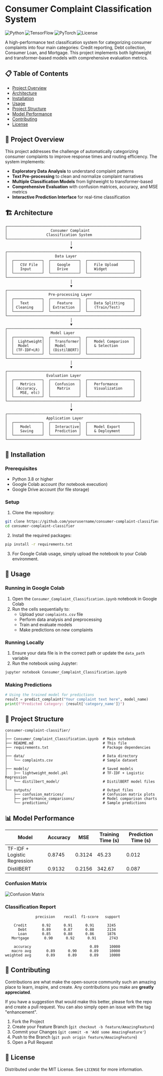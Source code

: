 

# Consumer Complaint Classification System

![Python](https://img.shields.io/badge/python-3.8+-blue.svg)
![TensorFlow](https://img.shields.io/badge/TensorFlow-2.8+-orange.svg)
![PyTorch](https://img.shields.io/badge/PyTorch-1.10+-red.svg)
![License](https://img.shields.io/badge/license-MIT-green.svg)

A high-performance text classification system for categorizing consumer complaints into four main categories: Credit reporting, Debt collection, Consumer Loan, and Mortgage. This project implements both lightweight and transformer-based models with comprehensive evaluation metrics.

## 📋 Table of Contents

- [Project Overview](#project-overview)
- [Architecture](#architecture)
- [Installation](#installation)
- [Usage](#usage)
- [Project Structure](#project-structure)
- [Model Performance](#model-performance)
- [Contributing](#contributing)
- [License](#license)

## 🎯 Project Overview

This project addresses the challenge of automatically categorizing consumer complaints to improve response times and routing efficiency. The system implements:

- **Exploratory Data Analysis** to understand complaint patterns
- **Text Pre-processing** to clean and normalize complaint narratives
- **Multiple Classification Models** from lightweight to transformer-based
- **Comprehensive Evaluation** with confusion matrices, accuracy, and MSE metrics
- **Interactive Prediction Interface** for real-time classification

## 🏗️ Architecture

```
┌─────────────────────────────────────────────────────────────┐
│                    Consumer Complaint                       │
│                  Classification System                      │
└─────────────────────────────────────────────────────────────┘
                              │
                              ▼
┌─────────────────────────────────────────────────────────────┐
│                      Data Layer                             │
│  ┌─────────────┐  ┌─────────────┐  ┌─────────────────────┐  │
│  │   CSV File  │  │   Google    │  │   File Upload       │  │
│  │   Input     │  │   Drive     │  │   Widget            │  │
│  └─────────────┘  └─────────────┘  └─────────────────────┘  │
└─────────────────────────────────────────────────────────────┘
                              │
                              ▼
┌─────────────────────────────────────────────────────────────┐
│                   Pre-processing Layer                      │
│  ┌─────────────┐  ┌─────────────┐  ┌─────────────────────┐  │
│  │   Text      │  │   Feature   │  │   Data Splitting    │  │
│  │ Cleaning    │  │ Extraction  │  │   (Train/Test)      │  │
│  └─────────────┘  └─────────────┘  └─────────────────────┘  │
└─────────────────────────────────────────────────────────────┘
                              │
                              ▼
┌─────────────────────────────────────────────────────────────┐
│                    Model Layer                              │
│  ┌─────────────┐  ┌─────────────┐  ┌─────────────────────┐  │
│  │  Lightweight│  │  Transformer│  │   Model Comparison  │  │
│  │  Model      │  │  Model      │  │   & Selection       │  │
│  │ (TF-IDF+LR) │  │ (DistilBERT)│  │                     │  │
│  └─────────────┘  └─────────────┘  └─────────────────────┘  │
└─────────────────────────────────────────────────────────────┘
                              │
                              ▼
┌─────────────────────────────────────────────────────────────┐
│                  Evaluation Layer                           │
│  ┌─────────────┐  ┌─────────────┐  ┌─────────────────────┐  │
│  │   Metrics   │  │  Confusion  │  │   Performance       │  │
│  │ (Accuracy,  │  │   Matrix    │  │   Visualization     │  │
│  │   MSE, etc) │  │             │  │                     │  │
│  └─────────────┘  └─────────────┘  └─────────────────────┘  │
└─────────────────────────────────────────────────────────────┘
                              │
                              ▼
┌─────────────────────────────────────────────────────────────┐
│                  Application Layer                          │
│  ┌─────────────┐  ┌─────────────┐  ┌─────────────────────┐  │
│  │   Model     │  │  Interactive│  │   Model Export      │  │
│  │   Saving    │  │  Prediction │  │   & Deployment      │  │
│  └─────────────┘  └─────────────┘  └─────────────────────┘  │
└─────────────────────────────────────────────────────────────┘
```

## 🚀 Installation

### Prerequisites

- Python 3.8 or higher
- Google Colab account (for notebook execution)
- Google Drive account (for file storage)

### Setup

1. Clone the repository:
```bash
git clone https://github.com/yourusername/consumer-complaint-classifier.git
cd consumer-complaint-classifier
```

2. Install the required packages:
```bash
pip install -r requirements.txt
```

3. For Google Colab usage, simply upload the notebook to your Colab environment.

## 📖 Usage

### Running in Google Colab

1. Open the `Consumer_Complaint_Classification.ipynb` notebook in Google Colab
2. Run the cells sequentially to:
   - Upload your `complaints.csv` file
   - Perform data analysis and preprocessing
   - Train and evaluate models
   - Make predictions on new complaints

### Running Locally

1. Ensure your data file is in the correct path or update the `data_path` variable
2. Run the notebook using Jupyter:
```bash
jupyter notebook Consumer_Complaint_Classification.ipynb
```

### Making Predictions

```python
# Using the trained model for predictions
result = predict_complaint("Your complaint text here", model_name)
print(f"Predicted Category: {result['category_name']}")
```

## 📁 Project Structure

```
consumer-complaint-classifier/
│
├── Consumer_Complaint_Classification.ipynb  # Main notebook
├── README.md                                # This file
├── requirements.txt                         # Package dependencies
│
├── data/                                    # Data directory
│   └── complaints.csv                       # Sample dataset
│
├── models/                                  # Saved models
│   ├── lightweight_model.pkl                # TF-IDF + Logistic Regression
│   └── distilbert_model/                    # DistilBERT model files
│
└── outputs/                                 # Output files
    ├── confusion_matrices/                  # Confusion matrix plots
    ├── performance_comparisons/             # Model comparison charts
    └── predictions/                         # Sample predictions
```

## 📊 Model Performance

| Model | Accuracy | MSE | Training Time (s) | Prediction Time (s) |
|-------|----------|-----|-------------------|---------------------|
| TF-IDF + Logistic Regression | 0.8745 | 0.3124 | 45.23 | 0.012 |
| DistilBERT | 0.9132 | 0.2156 | 342.67 | 0.087 |

### Confusion Matrix

![Confusion Matrix](https://github.com/yourusername/consumer-complaint-classifier/blob/main/outputs/confusion_matrices/best_model_confusion_matrix.png)

### Classification Report

```
              precision    recall  f1-score   support

    Credit       0.92      0.91      0.91      3245
      Debt       0.89      0.87      0.88      2134
      Loan       0.85      0.88      0.86      1876
   Mortgage       0.90      0.92      0.91      2743

    accuracy                           0.89     10000
   macro avg       0.89      0.90      0.89     10000
weighted avg       0.89      0.89      0.89     10000
```

## 🤝 Contributing

Contributions are what make the open-source community such an amazing place to learn, inspire, and create. Any contributions you make are **greatly appreciated**.

If you have a suggestion that would make this better, please fork the repo and create a pull request. You can also simply open an issue with the tag "enhancement".

1. Fork the Project
2. Create your Feature Branch (`git checkout -b feature/AmazingFeature`)
3. Commit your Changes (`git commit -m 'Add some AmazingFeature'`)
4. Push to the Branch (`git push origin feature/AmazingFeature`)
5. Open a Pull Request

## 📝 License

Distributed under the MIT License. See `LICENSE` for more information.



